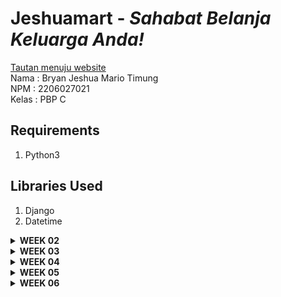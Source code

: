 # Jeshuamart - _Sahabat Belanja Keluarga Anda!_
[Tautan menuju website](https://bryan-jeshua-tugas) <br/>
Nama    : Bryan Jeshua Mario Timung <br/>
NPM     : 2206027021 <br/>
Kelas   : PBP C <br/>
## Requirements  
1. Python3
## Libraries Used
1. Django
2. Datetime 
<details>
<summary> <b> WEEK 02</b> </summary>

## How to Build
1. Membangun repository github yang baru<br/>
Repository yang baru dibangun dengan nama **jeshuamart** akan menjadi sarana deployment aplikasi pada adaptable. Ini dilakukan dengan cara membangun folder yang sama dengan nama repositorynya, kemudian menuliskan perintah ```git init``` kemudian ```git branch -M main``` lalu ```git remote add origin https://github.com/bryanjeshua/jeshuamart```
2. Mendeploy virtual environment<br/>
Fungsi virtual environment adalah supaya library yang kita pakai senantiasa konsisten, baik versi dan pengaturan lainnya. Dalam melakukan deployment virtual environment, kita menjalankan skrip ```python -m venv env```, setelah itu kita mengaktivasi virtual environment tersebut dengan menjalankan skrip ```env\Scripts\activate``` pada direktori repositori.
3. Menginstal django<br/>
Sesuai dengan tutorial, peng-_instal_-an dilaksanakan dengan menuliskan sejumlah komponen library pada requirements.txt dan kemudian menjalankan perintah ```pip install -r requirements.txt```.  
4. Membuat proyek django<br/>
Proyek django yang baru dibuat dengan menjalankan skrip ```django-admin startproject jeshuamart .```
5. Mengatur _allowed host_<br/>
Melalui penambahan "*" pada ```ALLOWED_HOST``` di ```settings.py```, saya mengizinkan semua host untuk mengakses aplikasi ini secara luas.
6. Membuat aplikasi main<br/>
Dengan menjalankan perintah ```python manage.py startapp main```, maka akan terbangun direktori main. Lalu, pada ```settings.py``` kita menambahkan ```main,``` pada ```INSTALLED_APPS```
7. Membangun template HTML<br/>
Template HTML yang akan dibangun pada direktori ```templates``` di dalam ```main``` terdiri dari sejumlah komponen, antara lain
- Header berupa judur dan tagline
- Name: (berisi nama produk)
- Amount: (berisi jumlah produk dalam lusin)
- Description: (berisi PT pemasok)
- Date in: (berisi tanggal pasokan terakhir datang)
- Stock less than 5 days: (berisi keterangan apakah pasokan akan habis kurang dari lima hari lagi)
- Categories: (berisi keterangan jenis product)
- Identitas nama dan NPM
8. Mengimplementasikan Models dan Melakukan Migrate<br/>
Komponen models pada ```models.py``` dalam direktori main yang hendak diatur adalah sebagai berikut
- name: character, length <= 25.
- amount: integer, default = 0.  
- description: text, default = "".
- date_in: date.
- stock: boolean, default = 0.
- categories: character, length <=100, default = "uncategorized".<br/>
Setelah semua komponen dibangun, maka jalankan perintah
```python manage.py makemigrations```
dan
```python manage.py migrate```
untuk mengimplementasikan model yang baru tersebut ke basis data.
9. Membangun fungsi show_main untuk mengintegrasikan<br/>
Untuk menghubungkan antara _view_ dan _template_, pertama kita harus memastikan pada views.py. telah dilakukan import render dengan cara menambahkan baris ```from django.shortcuts import render```. Lalu, setelah melakukan import, saya membangun fungsi show_main dengan cara
```
def show_main(request):
    context = {
        'name' : "Aqua",
        'amount' : 12,
        'description': 'PT. Danone',
        'date_in': date.today(),
        'stock': True,
        'categories': 'Beverages',
    }
    return render(request, "main.html", context)
```
10. Mengonfigurasi routing URL dalam aplikasi main<br/>
Di dalam direktori ```main```, saya membuat sebuah file bernama ```urls.py``` sehingga fungsi yang dipetakan ```views.py``` tepat sasaran. File ini  berisi
```
from django.urls import path
from main.views import show_main
app_name = 'main'

urlpatterns = [
    path('', show_main, name='show_main'),
]
```
11. Mengonfirmasi routing URL proyek<br/>
Di dalam direktori ```jeshuamart```, saya mengimpor fungsi ```include``` dari ```django.urls```, dan menambahkan ```path('main/', include('main.urls')),``` pada ```url_patterns``` sehingga rute URL tingkat proyek dapat mengimpor rute URL dari aplikasi-aplikasi (yang terdapat di ```urls.py``` masing-masing) sehingga aplikasi django lebih modular.
12. Membangun unit test<br/>
Untuk memastikan bahwa program yang telah dibangun akan berjalan sebagaimana mestinya, maka akan dibangun sebuah unit test. Unit test yang dibangun ada dua, yang pertama untuk memastikan path URL dapat diakses, dan yang kedua yakni untuk mengetes apakah template ```main.html``` telah berhasil diterapkan pada halaman ```/main/``` yang sudah dirender
13. Melakukan deployment ke github<br/>
Semua perubahan akan ditambahkan dengan menjalankan perintah ```git add .```, lalu lakukan commit dengan menjalankan perintah ```git commit -m "deployment app"```, dan lakukan push ke repository dengan menjalankan instruksi```git push origin master```.
14. Melakukan deployment ke adaptable<br/>
Setelah aplikasi telah berjalan di local machine dan telah di-deploy di github, deployment dilakukan melalui adaptable dengan menghubungkan adaptable kepada existing repository, dalam kasus ini ialah repository jeshuamart. Branch yang sesuai dipilih, dengan pengaturan python app template sebagai app template  postgresql sebagai database template, lalu versi python sesuai projek dipilih (dalam kasus ini 3.11) dan deployment command ```python manage.py migrate && gunicorn jeshuamart.wsgi``` dimasukkan.

## Bagan Request Client 
![Diagram](https://github.com/bryanjeshua/jeshuamart/blob/master/image/DIAGRAM%20MVT.png)
Dari gambar di atas dapat ditarik sebuah kesimpulan yakni dalam aplikasi Django, ketika ada http request, maka urls.py akan meneruskannya menuju kepada views.py yang sesuai. Kemudian views.py akan melakukan ragam perintah yang dilakukan, misalnya melakukan read/write data dengan berinteraksi dengan models.py, kemudian main.html akan melakukan pengaturan tampilan yang sesuai terhadap data/komponen yang akan ditampilkan. Setelah itu, maka akan dikirimkan http response berupa file html kepada pengguna oleh views.py.

## Why do we need virtual environment?
Kita membutuhkan _virtual environment_ untuk melokalisir pengaturan sejumlah depedency yang berhubungan dengan  proyek kita sehingga bila kedepannya terdapat sejumlah proyek yang membutuhkan sejumlah library/framework yang sama, tidak terjadi _conflict_ terhadap versi maupun pengaturan suatu library yang mampu membuat program tidak berjalan sebagaimana mestinya.

## Perbedaan antara MVC, MVT, MVVM
MVT merupakan pola pengembangan arsitektur yang digunakan di _web development_ yang berkaitan erat dengan framework web pada python seperti Django. Terdapat tiga komponen yakni Model (yang merepresentasikan data dan logika utama aplikasi, termasuk membaca dan menyimpan data), View (yang mengatur bagaimana data yang dimiliki akan ditayangkan), Template (yang berfungsi mengatur layout halaman web untuk ditayangkan).
MVC merupakan pola pengembangan arsitektur yang digunakan dalam _software development_  terutama dalam membangun GUI dan website, dan terdiri atas tiga komponen yakni Model, View (berisi pengaturan layer presentasi data yang didapat dari model, termasuk pengaturan button, forms, dan beragam komponen lainnya), dan Controller (menghubungkan model dan view, misalnya mengelola input dari user pada view untuk diteruskan ke model)
MVVM merupakan pola pengembangan arsitektur yang berkaitan erat dengan pengembangan GUI terutama pada ragam aplikasi yang membutuhkan data binding. MVVM terdiri atas tiga komponen yakni Model, View (bertugas untuk menampilkan data terhadap user dan menangkap interaksi dari user), dan ViewModel (bertugas menghubungkan model dan view, menunjukan data dan perintah yang dapat view gunakan untuk melakukan data binding, dan menyederhanakan tampilan data dari model agar view lebih mudah untuk menampilkannya tanpa berisi logika tampilan antarmukanya)

Perbedaan ketiganya terdapat pada cara mereka mengatur hubungan antara model, view, dan komponen perantaranya (baik template, controller, maupun viewmodel). MVT menggunakan template sebagai perantara model dan view dan bertugas menggambarkan struktur dari halaman web. MVC menggunakan controller untuk menghubungkan model dan view, mengatur input dari user, dan mengelola alur data. Sedangkan, MVVM menggunakan ViewModel sebagai perantara yang mengelola tampilan data yang akan ditampilkan ke view dan mengelola interaksi user.
</details>

<details>
<summary><b>WEEK 03</b></summary>

## Apa perbedaan antara form POST dan form GET dalam Django?
Perbedaan antara form POST dan form GET dalam Django adalah sebagai berikut
<br/>POST :
- Ketika menggunakan metode POST, data form dikirimkan sebagai bagian dari HTTP Request Body, bukan sebagai parameter query dalam URLnya. Metode ini lebih aman jika dibandingkan dengan GET karena data tersebut tidak terlihat di URL sehingga jauh lebih aman untuk mengirimkan informasi sensitif seperti password.
- Metode POST dapat mengolah data dalam jumlah besar jika dibandingkan dengan GET sehingga jauh lebih disarankan jika ingin melibatkan data submission.
<br/>GET :
- Ketika menggunakan metode GET, data dari form akan dikirimkan sebagai parameter query pada URL. Biasanya, metode ini digunakan ketika kita hendak mengakses data dari server atau ketika kita hendak melakukan operasi membaca. Metode ini juga cocok untuk melakukan pencarian forms sederhana. 
- Data ini dapat dilihat pada URL. Ini menyebabkan informasi menjadi kurang aman dan membatasi jumlah data yang dapat dikirimkan.

## Apa perbedaan utama antara XML, JSON, dan HTML dalam konteks pengiriman data?
Perbedaan utama antara XML, JSON, dan HTML adalah sebagai berikut
- XML = menggunakan tag (serupa dengan HTML) akan tetapi dapat didefinisikan user. Tidak memiliki tipe data dan memperlakukan semuanya sebagai text. Jauh lebih mudah dibaca orang. Cocok untuk dokumen yang rumit, termasuk pertukaran data yang tidak mendukung JSON.
- JSON = Menggunakan pasangan key dan value, mendukung tipe data string, number, booleans, array, dan object. Kurang deskriptif jika dibandingkan dengan XML. Ukurannya lebih kecil. Umum digunakan pada web applications, APIs, dan file konfigurasi.0 
- HTML = Menggunakan tags yang sudah didefinisikan sebelumnya, digunakan untuk mempresentasikan data dan bukan untuk mendeskripsikan tipe data. Untuk menjalankannya, diperlukan browser atau HTML parser. Digunakan untuk web page design, dan tidak umum digunakan untuk pertukaran data.    

## Mengapa JSON sering digunakan dalam pertukaran data antara aplikasi web modern?
JSON sering digunakan dalam pertukaran data antara aplikasi web modern karena
1. Ringan karena ukuran data yang kecil
2. Mudah dibaca oleh orang sehingga memudahkan saat membangun program
3. Dapat diolah oleh berbagai bahasa pemrograman
4. Aspek keamanan yang lebih baik
5. Parsing yang lebih efisien, bisa langsung dilakukan dengan method JSON.parse()
6. Kompatibilitas dengan sejumlah framework teknologi (misalnya dengan RESTful APIs.

## Jelaskan bagaimana cara kamu mengimplementasikan checklist di atas secara step-by-step (bukan hanya sekadar mengikuti tutorial).
1. Saya menjalankan virtual environment terlebih dahulu
2. Kemudian, saya memperbaiki routing urls.py dengan mengubah path main menjadi ''
3. Selanjutnya, saya membangun forms.py di dalam direktory main untuk menerima data produk yang baru yang akan disimpan ke inventory. Fields yang akan dipakai antara lain ["name", "amount", "price","description", "categories"]
4. Karena terjadi kebutuhan akan adanya form, maka saya mengimport ProductForm pada views.py. Kemudian, saya juga perlu membangun method create_product untuk membuat formulir yang bisa menambahkan data produk secara otomatis saat submisi dilakukan. Lalu, saya menambahkan fungsi show_main dengan menambahkan konteks antara lain'name', 'amount', 'description', 'date_in', 'stock', 'categories', dan 'products'. Selain itu, saya juga membangun method show_xml, show_json, show_json_by_id, show_xml_by_id.
5. Lalu saya mengimport fungsi create_product pada urls.py di main, dan menambahkan path url ke dalam variable urlpatterns. Begitu juga untuk method yang lainnya
6. Setelah itu, saya membangun folder templates di root. Saya kemudian membuat base.html untuk template dasar sebagai kerangka umum berbagai halaman lainnya dalam web.
7. Saya kemudian mengatur agar base.html bisa terdeteksi melalui settings.py
8. Kemudian, saya mengubah tampilan main.html sesuai yang diinginkan. Saya menambahkan button "Add New Product" dan mengatur tampilan lainnya
9. Tak berhenti di sana, saya kemudian membuat pada main/templates suatu file create_product.html yang menampilkan form untuk mengisi.
10. Lalu saya mencoba mengoperasikan postman sebagai data viewer

## SCREENSHOT GAMBAR
1. HTML ![](https://github.com/bryanjeshua/jeshuamart/blob/master/image/HTML.png)
2. JSON ![](https://github.com/bryanjeshua/jeshuamart/blob/master/image/JSON.png)
3. JSON BY ID ![](https://github.com/bryanjeshua/jeshuamart/blob/master/image/JSONbyID.png)
4. XML ![](https://github.com/bryanjeshua/jeshuamart/blob/master/image/XML.png)
5. XML BY ID ![](https://github.com/bryanjeshua/jeshuamart/blob/master/image/XMLbyID.png)
</details>

<details>
<summary><b> WEEK 04</b> </summary>

## Apa itu Django UserCreationForm, dan jelaskan apa kelebihan dan kekurangannya?
Django UserCreationForm adalah suatu built-in class-based form yang sudah disertakan dalam package 'django.contrib.auth.forms' yang digunakan untuk memudahkan pendaftaran pengguna aplikasi yang kita bangun. Secara default, terdapat bagian username, password, dan password confirmation. Kelebihannya yakni builtin ini sangat mudah untuk diimplementasikan, sudah termasuk dengan fitur validasi data, sudah dilengkapi juga dengan fitur keamanan yakni hashing password, dokumentasi yang lengkap, adanya komunitas yang membantu pengembangan produk kita, serta dapat dikustomisasi sesuai kebutuhan. Akakn tetepi, terdapat juga kekurangan yakni default yang terbatas sehingga perlu membangun subclass baru jika ingin meminta input email, first_name, dan sebagainya, validasi yang disediakan hanyalah validasi dasar yang perlu dikembangkan jika ingin lebih kompleks, serta tidak dilengkapi dengan fungsi lain misalnya captcha atau konfirmasi email.
## Apa perbedaan antara autentikasi dan otorisasi dalam konteks Django, dan mengapa keduanya penting?
Autentikasi merupakan proses verifikasi identitas pengguna (yang biasanya menggunakan username dan password, sedangkan otorisasi adalah proses penentuan komponen yang dapat diakses oleh pengguna setelah melakukan autentikasi. Keduanya penting karena autentikasi diperlukan untuk memastikan bahwa pengguna merupakan entitas yang sesuai dengan yang diakuinya, dan otorisasi diperlukan untuk membatasi akses untuk melakukan aksi-aksi tertentu.
## Apa itu cookies dalam konteks aplikasi web, dan bagaimana Django menggunakan cookies untuk mengelola data sesi pengguna?
Cookies merupakan data kecil yang disimpan di browser pengguna oleh website. Djanggo menggunakan cookies untuk mengelola data sesi pengguna. Data sesi ini digunakan untuk mengidentifikasi pengguna dan informasi terkait selama web digunakan oleh pengguna.
## Apakah penggunaan cookies aman secara default dalam pengembangan web, atau apakah ada risiko potensial yang harus diwaspadai?
Secara default, cookies tetap perlu diwaspadai penggunaannya, terutama untuk menyimpan informasi yang sensitif. Ada sejumlah risiko yang harus diwaspadai antara lain risiko cookies hijacking (pencurian cookies sehingga orang tidak perlu lagi melakukan log in karena sesi pada cookienya masih aktif), risiko modifikasi data jika cookies tidak dienkripsi. Mitigasi yang dapat dilakukan adalah dengan menggunakan HTTPS dan melakukan pengaturan flag "Secure", "HttpOnly", serta tidak sembarangan menggunakan WiFi publik.
## Jelaskan bagaimana cara kamu mengimplementasikan checklist di atas secara step-by-step (bukan hanya sekadar mengikuti tutorial).
1. Saya mengaktivasi virtual environment
2. Saya menghubungkan product dengan user. Ini dilakukan dengan cara memanggil User dari library django.contrib.auth.models pada file models.py. Pada models, saya membangun relationship dengan menggunakan ForeignKey pada django. Saya juga menambahkan context untuk menampilkan user yang sedang login.
3. Saya membangun form registrasi dengan nama file register.html dan membuat fungsinya di views.py. Saya juga mengimport URL pathnya ke urls.py pada variable urlpattern. 
4. Saya membangun form login dengan nama file login.html dan membuat fungsi login dan logout di views.py. Saya juga mengimport URL pathnya ke urls.py pada variable url pattern. Saya juga sembari mengimplementasikan cookies di tahap ini dengan memanggil method set_cookie pada fungsi login dan delete_cookie pada fungsi logout pada instance response dan menambahkan 'last_login' pada context.
5. Saya merestriksi akses halaman main dengan builtin login_required
6. Saya merapikan semua html sesuai keinginan saya, lalu push ke github.
</details>

<details>
<summary><b> WEEK 05</b></summary>

## Jelaskan manfaat dari setiap element selector dan kapan waktu yang tepat untuk menggunakannya.
Element selector dapat digunakan untuk memilih semua element berdasarkan nama tagnya. Ini dapat digunakan jika kita hendak melakukan styling terhadap semua elemen dengan jenis tag tertentu.
Struktur element selector yakni
```
p {
    background-color : yellow;
}
```
## HTML5 Tags Explanation


| HTML TAG | Description                        |
|----------|---------------------------------   |
| `<td>`   | Membuat sebuah sel dalam sebuah    |
|`<tr>`    | Membuat baris dalam sebuah tabel   |
|`<th>`    | Membuat sebuah sel header tabel    |
|`<style>` | Membuat informasi gaya dalam dokumen |
|`<thead>`| Membuat isi header dalam satu tabel menjadi satu kelompok|
|`<tbody>`| Membuat isi body dalam satu tabel menjadi satu kelompok|
|`<a>`| Membuat hyperlink |
|`<link>`|  Membangun hubungan antara dokumen dan sumber daya eksternal|
|`<img>`| Membuat gambar |
|`<option>`|Membuat drop down|
|`<form>` | Membuat sebuah form HTML untuk input dari pengguna|

## Jelaskan perbedaan antara margin dan padding.
Padding merupakan ruang kosong pada bagian dalam sebuah element yang dibatasi border, sedangkan margin merupakan ruang di luar border yang membatasi sebuah elemen dengan elemen yang lain. 

## Jelaskan perbedaan antara framework CSS Tailwind dan Bootstrap. Kapan sebaiknya kita menggunakan Bootstrap daripada Tailwind, dan sebaliknya?
Bootstrap menyediakan jauh lebih banyak komponen yang telah didefinisikan sebelumnya, sedangkan tailwind mengharuskan perogrammer membangun sejumlah komponen jika hendak membuat komponen yang kompleks. Jika kita hendak membangun program sederhana, ataupun baru saja mencoba belajar, bootstrap adalah framework yang cocok karena jauh lebih sederhana dan mudah pakai. Akan tetapi, kita tak akan terlalu bisa membuat banyak komponen yang kompleks. Jika hendak membangun komponen yang kompleks, Tailwind cocok karena menawarkan flexibilitas yang lebih tinggi

## Jelaskan bagaimana cara kamu mengimplementasikan checklist di atas secara step-by-step (bukan hanya sekadar mengikuti tutorial).
- Saya mengimport semua file yang dibutuhkan seperti text dan gambar ke dalam folder static
- Setelah itu, saya melakukan load static pada setiap html file 
- Lalu, saya melakukan styling sesuai keinginan saya. Saya mencari inspirasi yang sesuai di internet dan mengimplementasikannya. Urutannya adalah saya mengerjakan login page, register page, main page, add new product page, dan edit product page. Saya memastikan saat login ada navbar berisi logo perusahaan saya. Saya merapikan semua tabel dan form yang akan muncul. Saya juga memastikan peletakan button sesuai estetika.

</details>
<details>
<summary><b>WEEK 06</b></summary>

## Jelaskan perbedaan antara asynchronous programming dengan synchronous programming.
Synchronous programming mengeksekusi program yang diperintahkan satu per satu secara berurutan. Sedangkan, asynchronous programming memungkinkan tugas-tugas yang perlu dieksekusi untuk berjalan tanpa harus menunggu yang sebelumnya selesai. Ini akan memungkinkan program berjalan lebih responsif.
## Dalam penerapan JavaScript dan AJAX, terdapat penerapan paradigma event-driven programming. Jelaskan maksud dari paradigma tersebut dan sebutkan salah satu contoh penerapannya pada tugas ini.
Event-driven programming merupakan paradigma pemrograman ketika program merespons kejadian yang terjadi seperti klik mouse, hover mouse, input pengguna, hingga permintaan AJAX. Pada tugas ini, contoh event-driven programming adalah ketika menekan tombol add product, akan muncul jendela modal yang meminta data-data benda yang hendak dibuat.

## Jelaskan penerapan asynchronous programming pada AJAX.
Penerapan nya ada pada permintaan HTTP (seperti GET dan POST) untuk dilakukan secara asynchronous sehingga tidak menghentikan program utama. Hasil dari permintaan tersebut akan diproses saat data diterima dari server tanpa harus menunggu terlebih dahulu. Ini akan memungkinkan web kita lebih responsif dan pengalaman penggunanya lebih baik.

## Pada PBP kali ini, penerapan AJAX dilakukan dengan menggunakan Fetch API daripada library jQuery. Bandingkanlah kedua teknologi tersebut dan tuliskan pendapat kamu teknologi manakah yang lebih baik untuk digunakan.
Fetch API adalah standar baru untuk membuat HTTP Request di Javascript. Dia menggunakan Promis untuk mengelola respons dari HTTP Request. Kelebihannya adalah lebih modern, ringan, dan terintegrasi dengan Javascript yang baru. Namun, pemakaian fetch API bisa membutuhkan lebih banyak kode jika penggunaan yang hendak dilakukan lebih kompleks.
jQuery adalah library JavaScript untuk mengimplementasikan AJAX yang dirancang supaya bisa cross browser. Kode dari jQuery versi lama masih bisa berfungsi di jQuery yang baru yang menunjukkan tingginya kompatibilitas. jQuery juga mendukung high level abstraction untuk mengimplementasikan AJAX, animasi, dan DOM manipulation sehingga proses pengembangan lebih cepat. Banyak juga plugin yang dimiliki oleh jQuery sehingga akan mempercepat development. Menurut saya, karena proyek ini merupakan proyek kecil, dan akan lebih baik menggunakan standar yang lebih baru, preferensi saya jatuh ke Fetch API. Banyak fitur javascript modern yang dapat diimplementasikan oleh FetchAPI. Tapi, ada kemungkinan jika proyeknya lebih besar dan perlu mengintegrasikan ke beragam browser, jQuery akan lebih baik untuk digunakan. 

## Jelaskan bagaimana cara kamu mengimplementasikan checklist di atas secara step-by-step (bukan hanya sekadar mengikuti tutorial).
- Saya mengubah tampilan awalnya terlebih dahulu dari bentuk tabel menjadi bentuk cards. Ini dilakukan dengan cara fetch semua datanya terlebih dahulu dalam fungsi getProducts. Lalu, saya bangun kode untuk cardsnya dalam fungsi refreshProducts.
- Lalu, Saya membangun fungsi create_ajax di views.py. Kemudian saya menghubungkan pathnya pada urls.py. 
- Setelah itu, saya membangun kode untuk menampilkan modalnya beserta buttonnya yang akan menjadi event source nya.
- Kemudian, di main.html saya membuat kode addProducts yang akan terpanggil ketika tombol add product di jendela modal dipanggil.
- Setelah itu, saya juga membangun fungsi delete_product_ajax untuk menghapus product yang terpilih. Saya juga menghubungkan pathnya pada urls.py.
- Setelahnya, saya membangun kode untuk menampilkan button delete untuk menghapus productnya dan kode javascriptnya yang akan terpanggil jika ditekan. 
</details>